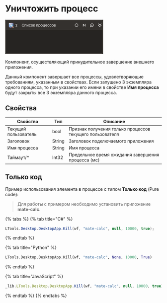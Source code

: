 # Уничтожить процесс

![](../../../resources/activities/basic/desktop/kill-process-activity.png)

Компонент, осуществляющий принудительное завершение внешнего приложения.

Данный компонент завершает все процессы, удовлетворяющие требованиям, указанным в свойствах. Если запущено 3 экземпляра одного процесса, то при указании его имени в свойстве **Имя процесса** будут закрыты все 3 экземпляра данного процесса.  

## Свойства
| Свойство             | Тип                               | Описание                                                                            |
| -------------------- | --------------------------------- | ----------------------------------------------------------------------------------- |
| Текущий пользователь | bool                              | Признак получения только процессов текущего пользователя                            |
| Заголовок            | String                            | Заголовок подключаемого приложения                                                  |
| Имя процесса         | String                            | Имя процесса                                                                        |
| Таймаут/*            | Int32                             | Предельное время ожидания завершения процесса (мс)                                  |

## Только код  
Пример использования элемента в процессе с типом **Только код** (Pure code):
> Для работы с примером необходимо установить приложение **mate-calc**.

{% tabs %}
{% tab title="C#" %}
```csharp
LTools.Desktop.DesktopApp.Kill(wf, "mate-calc", null, 10000, true);
```
{% endtab %}

{% tab title="Python" %}
```python
LTools.Desktop.DesktopApp.Kill(wf, "mate-calc", None, 10000, True)
```
{% endtab %}

{% tab title="JavaScript" %}
```javascript
_lib.LTools.Desktop.DesktopApp.Kill(wf, "mate-calc", null, 10000, true);
```
{% endtab %}
{% endtabs %}
